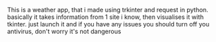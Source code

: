 This is a weather app, that i made using trkinter and request in python. basically it takes information from 1 site i know, then visualises it with tkinter. just launch it and if you have any issues you should turn off you antivirus, don't worry it's not dangerous
